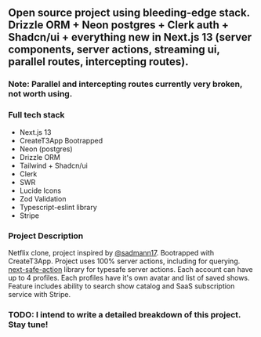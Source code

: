 ## Open source project using bleeding-edge stack. Drizzle ORM + Neon postgres + Clerk auth + Shadcn/ui + everything new in Next.js 13 (server components, server actions, streaming ui, parallel routes, intercepting routes).

### Note: Parallel and intercepting routes currently very broken, not worth using.

### Full tech stack

- Next.js 13
- CreateT3App Bootrapped
- Neon (postgres)
- Drizzle ORM
- Tailwind + Shadcn/ui
- Clerk
- SWR
- Lucide Icons
- Zod Validation
- Typescript-eslint library
- Stripe

### Project Description

Netflix clone, project inspired by [@sadmann17](https://twitter.com/sadmann17). Bootrapped with CreateT3App. Project uses 100% server actions, including for querying. [next-safe-action](https://github.com/TheEdoRan/next-safe-action) library for typesafe server actions. Each account can have up to 4 profiles. Each profiles have it's own avatar and list of saved shows. Feature includes ability to search show catalog and SaaS subscription service with Stripe.

### TODO: I intend to write a detailed breakdown of this project. Stay tune!
